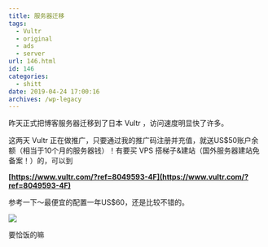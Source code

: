 ```yaml
---
title: 服务器迁移
tags:
  - Vultr
  - original
  - ads
  - server
url: 146.html
id: 146
categories:
  - shitt
date: 2019-04-24 17:00:16
archives: /wp-legacy
---
```


昨天正式把博客服务器迁移到了日本 Vultr ，访问速度明显快了许多。

这两天 Vultr 正在做推广，只要通过我的推广码注册并充值，就送US$50账户余额（相当于10个月的服务器钱）！有要买 VPS 搭梯子&建站（国外服务器建站免备案！）的，可以到

**[https://www.vultr.com/?ref=8049593-4F](https://www.vultr.com/?ref=8049593-4F)**

参考一下～最便宜的配置一年US$60，还是比较不错的。

![](/images/image.png)

要恰饭的嘛

